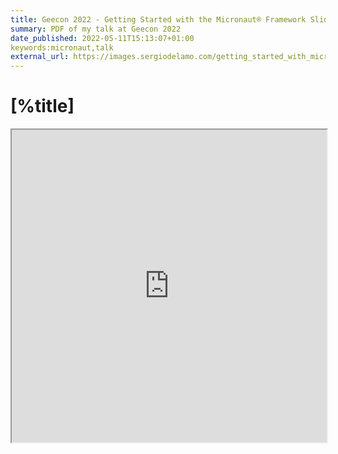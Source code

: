 ```yaml
---
title: Geecon 2022 - Getting Started with the Micronaut® Framework Slides
summary: PDF of my talk at Geecon 2022
date_published: 2022-05-11T15:13:07+01:00
keywords:micronaut,talk
external_url: https://images.sergiodelamo.com/getting_started_with_micronaut_geecon_2022.pdf
---
```


# [%title]

<iframe src="https://images.sergiodelamo.com/getting_started_with_micronaut_geecon_2022.pdf" width="100%" height="500px">
</iframe>